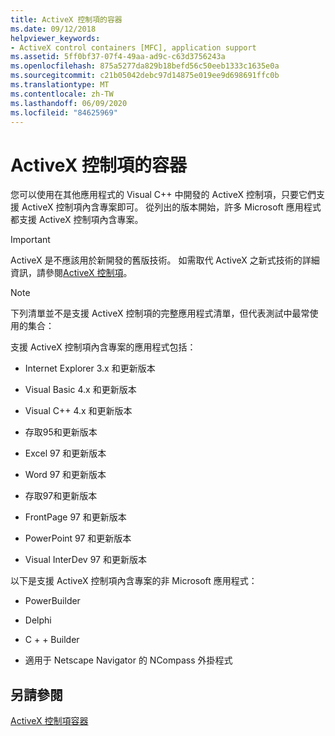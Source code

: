 ```yaml
---
title: ActiveX 控制項的容器
ms.date: 09/12/2018
helpviewer_keywords:
- ActiveX control containers [MFC], application support
ms.assetid: 5ff0bf37-07f4-49aa-ad9c-c63d3756243a
ms.openlocfilehash: 875a5277da829b18befd56c50eeb1333c1635e0a
ms.sourcegitcommit: c21b05042debc97d14875e019ee9d698691ffc0b
ms.translationtype: MT
ms.contentlocale: zh-TW
ms.lasthandoff: 06/09/2020
ms.locfileid: "84625969"
---
```

# <a name="containers-for-activex-controls"></a>ActiveX 控制項的容器

您可以使用在其他應用程式的 Visual C++ 中開發的 ActiveX 控制項，只要它們支援 ActiveX 控制項內含專案即可。 從列出的版本開始，許多 Microsoft 應用程式都支援 ActiveX 控制項內含專案。

>[!IMPORTANT]
> ActiveX 是不應該用於新開發的舊版技術。 如需取代 ActiveX 之新式技術的詳細資訊，請參閱[ActiveX 控制項](activex-controls.md)。

> [!NOTE]
> 下列清單並不是支援 ActiveX 控制項的完整應用程式清單，但代表測試中最常使用的集合：

支援 ActiveX 控制項內含專案的應用程式包括：

- Internet Explorer 3.x 和更新版本

- Visual Basic 4.x 和更新版本

- Visual C++ 4.x 和更新版本

- 存取95和更新版本

- Excel 97 和更新版本

- Word 97 和更新版本

- 存取97和更新版本

- FrontPage 97 和更新版本

- PowerPoint 97 和更新版本

- Visual InterDev 97 和更新版本

以下是支援 ActiveX 控制項內含專案的非 Microsoft 應用程式：

- PowerBuilder

- Delphi

- C + + Builder

- 適用于 Netscape Navigator 的 NCompass 外掛程式

## <a name="see-also"></a>另請參閱

[ActiveX 控制項容器](activex-control-containers.md)
